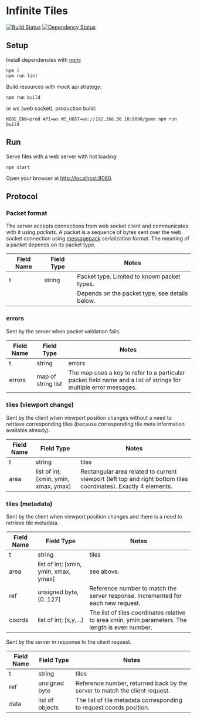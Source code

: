 # Infinite Tiles

[![Build Status](https://travis-ci.org/akornatskyy/infinite-tiles.svg?branch=master)](https://travis-ci.org/akornatskyy/infinite-tiles)
[![Dependency Status](https://gemnasium.com/badges/github.com/akornatskyy/infinite-tiles.svg)](https://gemnasium.com/github.com/akornatskyy/infinite-tiles)

## Setup

Install dependencies with [npm](https://www.npmjs.com):

    npm i
    npm run lint

Build resources with *mock* api strategy:

    npm run build

or *ws* (web socket), production build:

    NODE_ENV=prod API=ws WS_HOST=ws://192.168.56.10:8080/game npm run build

## Run

Serve files with a web server with hot loading:

    npm start

Open your browser at [http://localhost:8080](http://localhost:8080).

## Protocol

### Packet format

The server accepts connections from web socket client and communicates with it using
*packets*. A packet is a sequence of bytes sent over the web socket connection using
[messagepack](https://msgpack.org/) serialization format. The meaning of a packet depends
on its packet type.

| Field Name | Field Type | Notes                                          |
| ---------- | ---------- | ---------------------------------------------- |
| t          | string     | Packet type. Limited to known packet types.    |
|            |            | Depends on the packet type, see details below. |

### errors

Sent by the server when packet validation fails.

| Field Name | Field Type         | Notes                                                        |
| ---------- | ------------------ | ------------------------------------------------------------ |
| t          | string             | errors                                                       |
| errors     | map of string list | The map uses  a key to refer to a particular packet field name and a list of strings for multiple error messages. |

### tiles (viewport change)

Sent by the client when viewport position changes without a need to retrieve corresponding
tiles (because corresponding tile meta information available already).

| Field Name | Field Type                            | Notes                                                        |
| ---------- | ------------------------------------- | ------------------------------------------------------------ |
| t          | string                                | tiles                                                        |
| area       | list of int; [xmin, ymin, xmax, ymax] | Rectangular area related to current viewport (left top and right bottom tiles coordinates). Exactly 4 elements. |

### tiles (metadata)

Sent by the client when viewport position changes and there is a need to retrieve tile metadata.

| Field Name | Field Type                            | Notes                                                        |
| ---------- | ------------------------------------- | ------------------------------------------------------------ |
| t          | string                                | tiles                                                        |
| area       | list of int; [xmin, ymin, xmax, ymax] | see above.                                                   |
| ref        | unsigned byte, [0..127]               | Reference number to match the server response. Incremented for each new request. |
| coords     | list of int; [x,y,...]                | The list of tiles coordinates relative to area xmin, ymin parameters. The length is even number. |

Sent by the server in response to the client request.

| Field Name | Field Type      | Notes                                                        |
| ---------- | --------------- | ------------------------------------------------------------ |
| t          | string          | tiles                                                        |
| ref        | unsigned byte   | Reference number, returned back by the server to match the client request. |
| data       | list of objects | The list of tile metadata corresponding to request coords position. |
